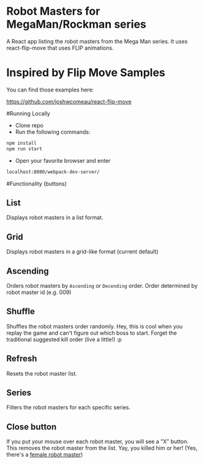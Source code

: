 # Robot Masters for MegaMan/Rockman series
A React app listing the robot masters from the Mega Man series. It uses react-flip-move that uses FLIP animations.

# Inspired by Flip Move Samples
You can find those examples here:

https://github.com/joshwcomeau/react-flip-move

#Running Locally
* Clone repo
* Run the following commands:

```bash
npm install
npm run start
```
* Open your favorite browser and enter

```bash
localhost:8080/webpack-dev-server/
```

#Functionality (buttons)

## List
Displays robot masters in a list format.

## Grid
Displays robot masters in a grid-like format (current default)

## Ascending
Orders robot masters by `Ascending` or `Decending` order. Order determined by robot master id (e.g. 009)

## Shuffle
Shuffles the robot masters order randomly. Hey, this is cool when you replay the game and can't figure out which boss to start. Forget the traditional suggested kill order (live a little!)  :p

## Refresh
Resets the robot master list.  

## Series
Filters the robot masters for each specific series.

## Close button
If you put your mouse over each robot master, you will see a "X" button. This removes the robot master from the list. Yay, you killed him or her! (Yes, there's a [female robot master](http://megaman.wikia.com/wiki/Splash_Woman))


